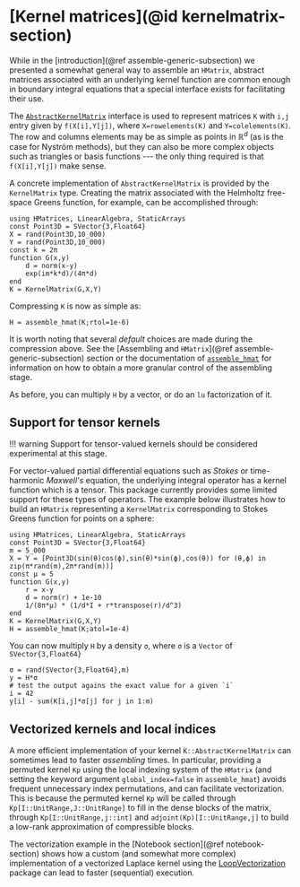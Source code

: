 # [Kernel matrices](@id kernelmatrix-section)

While in the [introduction](@ref assemble-generic-subsection) we presented a
somewhat general way to assemble an `HMatrix`, abstract matrices associated with
an underlying kernel function are common enough in boundary integral equations
that a special interface exists for facilitating their use.

The [`AbstractKernelMatrix`](@ref) interface is used to represent matrices `K` with
`i,j` entry given by `f(X[i],Y[j])`, where `X=rowelements(K)` and
`Y=colelements(K)`. The row and columns elements may be as simple as points in
$\mathbb{R}^d$ (as is the case for Nyström methods), but they can also be more
complex objects such as triangles or basis functions --- the only thing required is
that `f(X[i],Y[j])` make sense. 

A concrete implementation of `AbstractKernelMatrix` is provided by the
`KernelMatrix` type. Creating the matrix associated with the Helmholtz
free-space Greens function, for example, can be accomplished through:

```@example kernel-matrix
using HMatrices, LinearAlgebra, StaticArrays
const Point3D = SVector{3,Float64}
X = rand(Point3D,10_000)
Y = rand(Point3D,10_000)
const k = 2π
function G(x,y) 
    d = norm(x-y)
    exp(im*k*d)/(4π*d)
end
K = KernelMatrix(G,X,Y)
```

Compressing `K` is now as simple as:

```@example kernel-matrix
H = assemble_hmat(K;rtol=1e-6)
```

It is worth noting that several *default* choices are made during the
compression above. See the [Assembling and `HMatrix`](@ref
assemble-generic-subsection) section or the documentation of
[`assemble_hmat`](@ref) for information on how to obtain a more granular control
of the assembling stage.

As before, you can multiply `H` by a vector, or do an `lu` factorization of it.

## Support for tensor kernels

!!! warning
    Support for tensor-valued kernels should be considered experimental at this
    stage.

For vector-valued partial differential equations such as *Stokes* or
time-harmonic *Maxwell's* equation, the underlying integral operator has a
kernel function which is a tensor. This package currently provides some limited
support for these types of operators. The example below illustrates how to build
an `HMatrix` representing a `KernelMatrix` corresponding to Stokes Greens function for points on a sphere:

```@example stokes
using HMatrices, LinearAlgebra, StaticArrays
const Point3D = SVector{3,Float64}
m = 5_000
X = Y = [Point3D(sin(θ)cos(ϕ),sin(θ)*sin(ϕ),cos(θ)) for (θ,ϕ) in zip(π*rand(m),2π*rand(m))]
const μ = 5
function G(x,y)
    r = x-y
    d = norm(r) + 1e-10
    1/(8π*μ) * (1/d*I + r*transpose(r)/d^3)
end
K = KernelMatrix(G,X,Y)
H = assemble_hmat(K;atol=1e-4)
```

You can now multiply `H` by a density `σ`, where `σ` is a `Vector` of
`SVector{3,Float64}`

```@example stokes
σ = rand(SVector{3,Float64},m)
y = H*σ
# test the output agains the exact value for a given `i`
i = 42
y[i] - sum(K[i,j]*σ[j] for j in 1:m)
```

## Vectorized kernels and local indices

A more efficient implementation of your kernel `K::AbstractKernelMatrix` can
sometimes lead to faster *assembling* times. In particular, providing a permuted
kernel `Kp` using the local indexing system of the `HMatrix` (and setting the
keyword argument `global_index=false` in `assemble_hmat`) avoids frequent
unnecessary index permutations, and can facilitate vectorization. This is
because the permuted kernel `Kp` will be called through
`Kp[I::UnitRange,J::UnitRange]` to fill in the dense blocks of the matrix, through
`Kp[I::UnitRange,j::int]` and `adjoint(Kp)[I::UnitRange,j]` to build a low-rank
approximation of compressible blocks. 

The vectorization example in the [Notebook section](@ref notebook-section) shows how a custom (and somewhat
more complex) implementation of a vectorized Laplace kernel using the
[LoopVectorization](https://github.com/JuliaSIMD/LoopVectorization.jl) package
can lead to faster (sequential) execution.